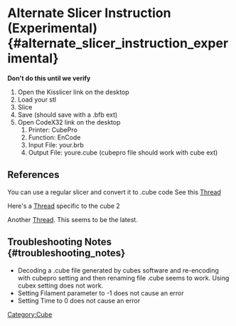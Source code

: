 # Alternate Slicer Instruction (Experimental) {#alternate_slicer_instruction_experimental}

**Don't do this until we verify**

1.  Open the Kisslicer link on the desktop
2.  Load your stl
3.  Slice
4.  Save (should save with a .bfb ext)
5.  Open CodeX32 link on the desktop
    1.  Printer: CubePro
    2.  Function: EnCode
    3.  Input File: your.brb
    4.  Output File: youre.cube (cubepro file should work with cube ext)

## References

You can use a regular slicer and convert it to .cube code See this
[Thread](https://groups.google.com/forum/#!topic/kisslicer-refugee-camp/ZMuIrtn5Mfo)

Here's a [Thread](http://www.kisslicertalk.com/viewtopic.php?f=20&t=353)
specific to the cube 2

Another
[Thread](http://cube3d.createaforum.com/general-discussion/alternative-slicer-to-the-cubes-standard-software/).
This seems to be the latest.

## Troubleshooting Notes {#troubleshooting_notes}

-   Decoding a .cube file generated by cubes software and re-encoding
    with cubepro setting and then renaming file .cube seems to work.
    Using cubex setting does not work.
-   Setting Filament parameter to -1 does not cause an error
-   Setting Time to 0 does not cause an error

[Category:Cube](Category:Cube)
